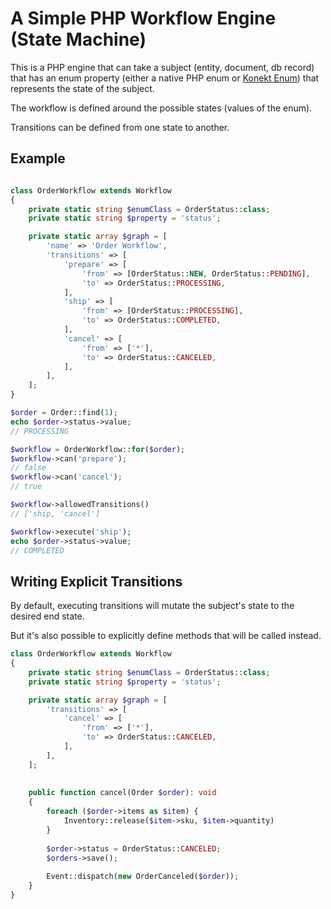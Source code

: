 # A Simple PHP Workflow Engine (State Machine)

This is a PHP engine that can take a subject (entity, document, db record) that
has an enum property (either a native PHP enum or [Konekt Enum](https://konekt.dev/enum))
that represents the state of the subject.

The workflow is defined around the possible states (values of the enum).

Transitions can be defined from one state to another.

## Example

```php

class OrderWorkflow extends Workflow
{
    private static string $enumClass = OrderStatus::class;
    private static string $property = 'status';

    private static array $graph = [
        'name' => 'Order Workflow',
        'transitions' => [
            'prepare' => [
                'from' => [OrderStatus::NEW, OrderStatus::PENDING],
                'to' => OrderStatus::PROCESSING,
            ],
            'ship' => [
                'from' => [OrderStatus::PROCESSING],
                'to' => OrderStatus::COMPLETED,
            ],
            'cancel' => [
                'from' => ['*'],
                'to' => OrderStatus::CANCELED,
            ],
        ],    
    ];
}

$order = Order::find(1);
echo $order->status->value;
// PROCESSING

$workflow = OrderWorkflow::for($order);
$workflow->can('prepare');
// false
$workflow->can('cancel');
// true

$workflow->allowedTransitions()
// ['ship, 'cancel']

$workflow->execute('ship');
echo $order->status->value;
// COMPLETED
```

## Writing Explicit Transitions

By default, executing transitions will mutate the subject's state to the desired end state.

But it's also possible to explicitly define methods that will be called instead.

```php
class OrderWorkflow extends Workflow
{
    private static string $enumClass = OrderStatus::class;
    private static string $property = 'status';

    private static array $graph = [
        'transitions' => [
            'cancel' => [
                'from' => ['*'],
                'to' => OrderStatus::CANCELED,
            ],
        ],
    ];
    
    
    public function cancel(Order $order): void
    {
        foreach ($order->items as $item) {
            Inventory::release($item->sku, $item->quantity)
        }
    
        $order->status = OrderStatus::CANCELED;
        $orders->save();
        
        Event::dispatch(new OrderCanceled($order));  
    }
}
```
